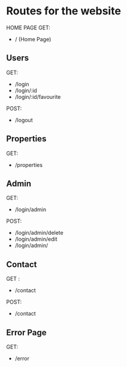 # Routes for the website

HOME PAGE 
  GET: 
  * /  (Home Page)


## Users

  GET:
  * /login
  * /login/:id
  * /login/:id/favourite  
     

  POST:
   * /logout 


## Properties
  
  GET: 
  * /properties


## Admin
  
  GET:
  * /login/admin

  POST:
  * /login/admin/delete
  * /login/admin/edit
  * /login/admin/

## Contact

  GET : 
  * /contact

  POST: 
  * /contact


## Error Page

  GET: 
  * /error 
